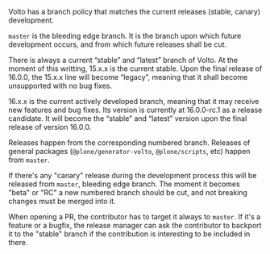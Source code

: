 Volto has a branch policy that matches the current releases (stable, canary) development.

`master` is the bleeding edge branch. It is the branch upon which future development occurs, and from which future releases shall be cut.

There is always a current “stable” and “latest” branch of Volto. At the moment of this writting, 15.x.x is the current stable. Upon the final release of 16.0.0, the 15.x.x line will become “legacy”, meaning that it shall become unsupported with no bug fixes.

16.x.x is the current actively developed branch, meaning that it may receive new features and bug fixes. Its version is currently at 16.0.0-rc.1 as a release candidate. It will become the “stable” and “latest” version upon the final release of version 16.0.0.

Releases happen from the corresponding numbered branch. Releases of general packages (`@plone/generator-volto`, `@plone/scripts`, etc) happen from `master`.

If there's any "canary" release during the development process this will be released from `master`, bleeding edge branch. The moment it becomes "beta" or "RC" a new numbered branch should be cut, and not breaking changes must be merged into it.

When opening a PR, the contributor has to target it always to `master`. If it's a feature or a bugfix, the release manager can ask the contributor to backport it to the "stable" branch if the contribution is interesting to be included in there.

